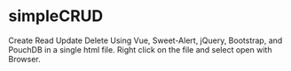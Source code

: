 # simpleCRUD
Create Read Update Delete
Using Vue, Sweet-Alert, jQuery, Bootstrap, and PouchDB in a single html file.
Right click on the file and select open with Browser.
